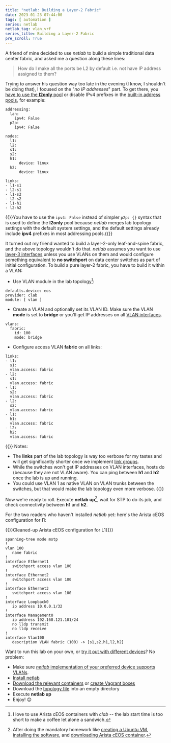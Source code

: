 ```yaml
---
title: "netlab: Building a Layer-2 Fabric"
date: 2023-01-23 07:44:00
tags: [ automation ]
series: netlab
netlab_tag: vlan_vrf
series_title: Building a Layer-2 Fabric
pre_scroll: True
---
```

A friend of mine decided to use _netlab_ to build a simple traditional data center fabric, and asked me a question along these lines:

> How do I make all the ports be L2 by default i.e. not have IP address assigned to them?

Trying to answer his question way too late in the evening (I know, I shouldn't be doing that), I focused on the "_no IP addresses_" part. To get there, you [have to use the **l2only** pool](https://netsim-tools.readthedocs.io/en/latest/example/addressing-tutorial.html#layer-2-only-links-using-l2only-address-pool) or disable IPv4 prefixes in the [built-in address pools](https://netsim-tools.readthedocs.io/en/latest/example/addressing-tutorial.html#using-built-in-address-pools), for example:
<!--more-->
```
addressing:
  lan:
    ipv4: False
  p2p:
    ipv4: False

nodes:
  l1:
  l2:
  s1:
  s2:
  h1:
      device: linux
  h2:
      device: linux

links:
- l1-s1
- l2-s1
- l1-s2
- l2-s2
- l1-h1
- l2-h2
```

{{<note info>}}You have to use the `ipv4: False` instead of simpler `p2p: {}` syntax that is used to define the **l2only** pool because _netlab_ merges lab topology settings with the default system settings, and the default settings already include **ipv4** prefixes in most addressing pools.{{</note>}}

It turned out my friend wanted to build a layer-2-only leaf-and-spine fabric, and the above topology wouldn't do that. _netlab_ assumes you want to use [layer-3 interfaces](https://blog.ipspace.net/2022/09/interfaces-ports.html) unless you use VLANs on them and would configure something equivalent to **no switchport** on data center switches as part of initial configuration. To build a pure layer-2 fabric, you have to build it within a VLAN:

* Use VLAN module in the lab topology[^AC]:

[^AC]: I love to use Arista cEOS containers with *clab* -- the lab start time is too short to make a coffee let alone a sandwich.

```
defaults.device: eos
provider: clab
module: [ vlan ]
```

* Create a VLAN and optionally set its VLAN ID. Make sure the VLAN **mode** is set to **bridge** or you'll get IP addresses on all [VLAN interfaces](https://blog.ipspace.net/2022/09/vlan-interfaces.html).

```
vlans:
  fabric:
    id: 100
    mode: bridge
```

* Configure access VLAN **fabric** on all links:

```
links:
- l1:
  s1:
  vlan.access: fabric
- l2:
  s1:
  vlan.access: fabric
- l1:
  s2:
  vlan.access: fabric
- l2:
  s2:
  vlan.access: fabric
- l1:
  h1:
  vlan.access: fabric
- l2:
  h2:
  vlan.access: fabric
```

{{<note>}}
Notes:

* The **links** part of the lab topology is way too verbose for my tastes and will get significantly shorter once we implement [link groups](https://github.com/ipspace/netlab/issues/707).
* While the switches won't get IP addresses on VLAN interfaces, hosts do (because they are not VLAN aware). You can ping between **h1** and **h2** once the lab is up and running.
* You could use VLAN 1 as native VLAN on VLAN trunks between the switches, but that would make the lab topology even more verbose.
{{</note>}}

Now we're ready to roll. Execute **netlab up**[^HW], wait for STP to do its job, and check connectivity between **h1** and **h2**.

[^HW]: After doing the mandatory homework like [creating a Ubuntu VM](https://netsim-tools.readthedocs.io/en/latest/install/ubuntu-vm.html), [installing the software](https://netsim-tools.readthedocs.io/en/latest/labs/clab.html), and [downloading Arista cEOS container](https://netsim-tools.readthedocs.io/en/latest/labs/ceos.html).

For the two readers who haven't installed *netlab* yet: here's the Arista cEOS configuration for **l1**:

{{<cc>}}Cleaned-up Arista cEOS configuration for L1{{</cc>}}
```
spanning-tree mode mstp
!
vlan 100
   name fabric
!
interface Ethernet1
   switchport access vlan 100
!
interface Ethernet2
   switchport access vlan 100
!
interface Ethernet3
   switchport access vlan 100
!
interface Loopback0
   ip address 10.0.0.1/32
!
interface Management0
   ip address 192.168.121.101/24
   no lldp transmit
   no lldp receive
!
interface Vlan100
   description VLAN fabric (100) -> [s1,s2,h1,l2,h2]
```

Want to run this lab on your own, or [try it out with different devices](https://github.com/ipspace/netlab-examples/tree/master/VLAN/l2-fabric)? No problem:

* Make sure [_netlab_ implementation of your preferred device supports VLANs](https://netsim-tools.readthedocs.io/en/latest/module/vlan.html#platform-support).
* [Install netlab](https://netsim-tools.readthedocs.io/en/latest/install.html)
* [Download the relevant containers](https://netsim-tools.readthedocs.io/en/latest/labs/clab.html) or [create Vagrant boxes](https://netsim-tools.readthedocs.io/en/latest/labs/libvirt.html)
* Download the [topology file](https://github.com/ipspace/netlab-examples/blob/master/VLAN/l2-fabric/topology.yml) into an empty directory
* Execute **netlab up**
* Enjoy! 😊